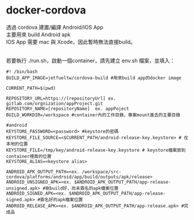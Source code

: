 # docker-cordova
透過 cordova 建置/編譯 Android/IOS App</br>
主要用來 build Android apk</br>
IOS App 需要 mac 與 Xcode，因此暫時無法直接build。</br></br>

若要執行 ./run.sh，啟動一個container，請先建立 env.sh 檔案，並填入：

````
#! /bin/bash
BUILD_APP_IMAGE=jetfueltw/cordova-build #用來build app的docker image

CURRENT_PATH=$(pwd)

REPOSITORY_URL=https://[repositoryUrl] ex. gitlab.com/orgnization/appProject.git
REPOSITORY_NAME=[repositoryName]  ex. appPoject
BUILD_WORKDIR=/workspace #container內的工作目錄，專案mount進去的主要目錄

#android
KEYSTORE_PASSWORD=<password> #keystore的密碼
KEYSTORE_FILE_SOURCE=<$CURRENT_PATH/android-release-key.keystore> # 在本地的位置
KEYSTORE_FILE=/tmp/key/android-release-key.keystore # keystore檔案放到container裡面的位置
KEYSTORE_ALIAS=<keystore alias>

ANDROID_APK_OUTPUT_PATH=<ex. /workspace/src-cordova/platforms/android/app/build/outputs/apk/release>
ANDROID_UNSIGNED_APK=<ex. $ANDROID_APK_OUTPUT_PATH/app-release-unsigned.apk> #剛build好，尚未簽名的apk檔案位置
ANDROID_SIGNED_APK=<ex. $ANDROID_APK_OUTPUT_PATH/app-release-signed.apk> #簽名好的apk檔案位置
ANDROID_RELEASE_APK=<ex. $ANDROID_APK_OUTPUT_PATH/app-release.apk> #完成品
````
